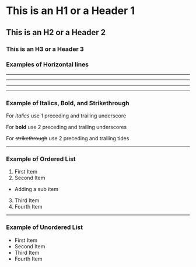 # This is an H1 or a Header 1
## This is an H2 or a Header 2
### This is an H3 or a Header 3

### Examples of Horizontal lines
_____
***
---

***

### Example of Italics, Bold, and Strikethrough

For _italics_ use 1 preceding and trailing underscore

For __bold__ use 2 preceding and trailing underscores

For ~~strikethrough~~ use 2 preceding and trailing tides

***

### Example of Ordered List
1. First Item
2. Second Item
  - Adding a sub item
3. Third Item
4. Fourth Item

***

### Example of Unordered List
- First Item
- Second Item
- Third Item
- Fourth Item
